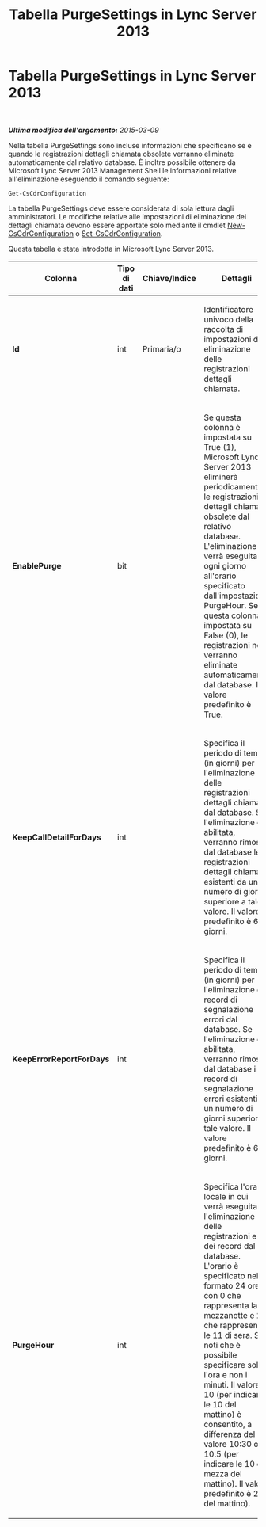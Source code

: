 ﻿---
title: Tabella PurgeSettings in Lync Server 2013
TOCTitle: Tabella PurgeSettings in Lync Server 2013
ms:assetid: 9ff2c8fc-4ae8-4f22-96a8-1f4d5eecbf2d
ms:mtpsurl: https://technet.microsoft.com/it-it/library/JJ205121(v=OCS.15)
ms:contentKeyID: 49301491
ms.date: 08/24/2015
mtps_version: v=OCS.15
ms.translationtype: HT
---

# Tabella PurgeSettings in Lync Server 2013

 

_**Ultima modifica dell'argomento:** 2015-03-09_

Nella tabella PurgeSettings sono incluse informazioni che specificano se e quando le registrazioni dettagli chiamata obsolete verranno eliminate automaticamente dal relativo database. È inoltre possibile ottenere da Microsoft Lync Server 2013 Management Shell le informazioni relative all'eliminazione eseguendo il comando seguente:

    Get-CsCdrConfiguration

La tabella PurgeSettings deve essere considerata di sola lettura dagli amministratori. Le modifiche relative alle impostazioni di eliminazione dei dettagli chiamata devono essere apportate solo mediante il cmdlet [New-CsCdrConfiguration](https://docs.microsoft.com/en-us/powershell/module/skype/New-CsCdrConfiguration) o [Set-CsCdrConfiguration](https://docs.microsoft.com/en-us/powershell/module/skype/Set-CsCdrConfiguration).

Questa tabella è stata introdotta in Microsoft Lync Server 2013.


<table>
<colgroup>
<col style="width: 25%" />
<col style="width: 25%" />
<col style="width: 25%" />
<col style="width: 25%" />
</colgroup>
<thead>
<tr class="header">
<th>Colonna</th>
<th>Tipo di dati</th>
<th>Chiave/Indice</th>
<th>Dettagli</th>
</tr>
</thead>
<tbody>
<tr class="odd">
<td><p><strong>Id</strong></p></td>
<td><p>int</p></td>
<td><p>Primaria/o</p></td>
<td><p>Identificatore univoco della raccolta di impostazioni di eliminazione delle registrazioni dettagli chiamata.</p></td>
</tr>
<tr class="even">
<td><p><strong>EnablePurge</strong></p></td>
<td><p>bit</p></td>
<td><p></p></td>
<td><p>Se questa colonna è impostata su True (1), Microsoft Lync Server 2013 eliminerà periodicamente le registrazioni dettagli chiamata obsolete dal relativo database. L'eliminazione verrà eseguita ogni giorno all'orario specificato dall'impostazione PurgeHour. Se questa colonna è impostata su False (0), le registrazioni non verranno eliminate automaticamente dal database. Il valore predefinito è True.</p></td>
</tr>
<tr class="odd">
<td><p><strong>KeepCallDetailForDays</strong></p></td>
<td><p>int</p></td>
<td><p></p></td>
<td><p>Specifica il periodo di tempo (in giorni) per l'eliminazione delle registrazioni dettagli chiamata dal database. Se l'eliminazione è abilitata, verranno rimosse dal database le registrazioni dettagli chiamata esistenti da un numero di giorni superiore a tale valore. Il valore predefinito è 60 giorni.</p></td>
</tr>
<tr class="even">
<td><p><strong>KeepErrorReportForDays</strong></p></td>
<td><p>int</p></td>
<td><p></p></td>
<td><p>Specifica il periodo di tempo (in giorni) per l'eliminazione dei record di segnalazione errori dal database. Se l'eliminazione è abilitata, verranno rimossi dal database i record di segnalazione errori esistenti da un numero di giorni superiore a tale valore. Il valore predefinito è 60 giorni.</p></td>
</tr>
<tr class="odd">
<td><p><strong>PurgeHour</strong></p></td>
<td><p>int</p></td>
<td><p></p></td>
<td><p>Specifica l'orario locale in cui verrà eseguita l'eliminazione delle registrazioni e dei record dal database. L'orario è specificato nel formato 24 ore, con 0 che rappresenta la mezzanotte e 23 che rappresenta le 11 di sera. Si noti che è possibile specificare solo l'ora e non i minuti. Il valore 10 (per indicare le 10 del mattino) è consentito, a differenza del valore 10:30 o 10.5 (per indicare le 10 e mezza del mattino). Il valore predefinito è 2 (2 del mattino).</p></td>
</tr>
</tbody>
</table>

